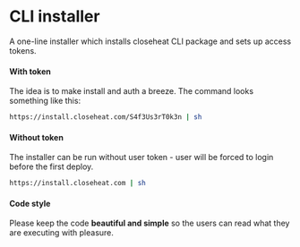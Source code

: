 # CLI installer

A one-line installer which installs closeheat CLI package and sets up access tokens.

#### With token
The idea is to make install and auth a breeze.
The command looks something like this:

```sh
https://install.closeheat.com/S4f3Us3rT0k3n | sh
```

#### Without token
The installer can be run without user token -  user will be forced to login before the first deploy.

```sh
https://install.closeheat.com | sh
```

#### Code style
Please keep the code **beautiful and simple** so the users can read what they are executing with pleasure.
